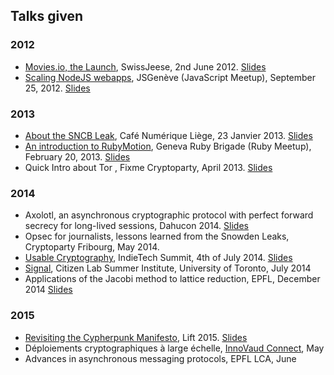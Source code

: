 ## Talks given

### 2012

- [Movies.io, the Launch](http://www.swissjeese.com/2012/index.html), SwissJeese, 2nd June 2012. [Slides](https://speakerdeck.com/fredericjacobs/movies-dot-io-the-launch)
- [Scaling NodeJS webapps](http://www.meetup.com/jsromandie/events/81731522/), JSGenève (JavaScript Meetup), September 25, 2012. [Slides](https://speakerdeck.com/fredericjacobs/jsgeneve-talk-scaling-webapps-with-node-dot-js)

### 2013

- [About the SNCB Leak](https://www.eventbrite.com/e/inscription-cafe-numerique-liege-s03-7-privacy-vs-technology-5225010146), Café Numérique Liège, 23 Janvier 2013. [Slides](https://speakerdeck.com/fredericjacobs/cafe-numerique-liege-23-janvier-2013)
- [An introduction to RubyMotion](http://www.meetup.com/genevarb/events/98802632/), Geneva Ruby Brigade (Ruby Meetup), February 20, 2013. [Slides](https://speakerdeck.com/fredericjacobs/rubymotion-geneva-dot-rb)
- Quick Intro about Tor , Fixme Cryptoparty, April 2013. [Slides](https://speakerdeck.com/fredericjacobs/cryptoparty-april-2013-tor)

### 2014 

- Axolotl, an asynchronous cryptographic protocol with perfect forward secrecy for long-lived sessions,  Dahucon 2014. [Slides](https://speakerdeck.com/fredericjacobs/axolotl-an-asynchronous-cryptographic-protocol-with-perfect-forward-secrecy-for-long-lived-sessions) 
- Opsec for journalists, lessons learned from the Snowden Leaks, Cryptoparty Fribourg, May 2014.
- [Usable Cryptography](https://ind.ie/summit/), IndieTech Summit, 4th of July 2014. [Slides](https://speakerdeck.com/fredericjacobs/usable-cryptography)
- [Signal](http://citizenlab.org/summerinstitute/2014.html), Citizen Lab Summer Institute, University of Toronto, July 2014
- Applications of the Jacobi method to lattice reduction, EPFL, December 2014 [Slides](https://speakerdeck.com/fredericjacobs/lattice-cryptography-the-jacobi-reduction-algorithm)

### 2015

- [Revisiting the Cypherpunk Manifesto](http://liftconference.com/lift15/speakers/3702), Lift 2015. [Slides](https://speakerdeck.com/fredericjacobs/revisiting-the-cypherpunk-manifesto)
- Déploiements cryptographiques à large échelle, [InnoVaud Connect](http://blog.alpict.com/2015/05/19/cybersecurite-un-innovaudconnect-pour-parler-des-opportunites/), May
- Advances in asynchronous messaging protocols, EPFL LCA, June
